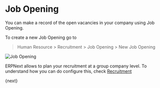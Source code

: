 <!-- add-breadcrumbs -->
# Job Opening

You can make a record of the open vacancies in your company using Job Opening.

To create a new Job Opening go to

> Human Resource > Recruitment > Job Opening > New Job Opening

<img class="screenshot" alt="Job Opening" src="{{docs_base_url}}/assets/img/human-resources/job-opening.png">

ERPNext allows to plan your recruitment at a group company level. To understand how you can do configure this, check [Recruitment](/docs/user/manual/en/human-resources/recruitment.html)

{next}
